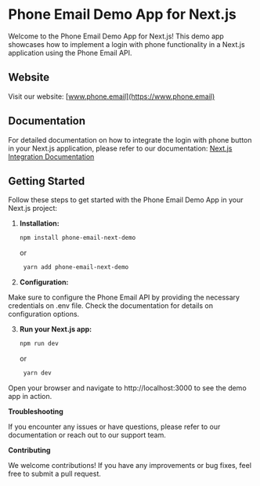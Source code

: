 # Phone Email Demo App for Next.js

Welcome to the Phone Email Demo App for Next.js! This demo app showcases how to implement a login with phone functionality in a Next.js application using the Phone Email API.

## Website

Visit our website: [www.phone.email](https://www.phone.email)

## Documentation

For detailed documentation on how to integrate the login with phone button in your Next.js application, please refer to our documentation: [Next.js Integration Documentation](https://www.phone.email/docs#nextjs)

## Getting Started

Follow these steps to get started with the Phone Email Demo App in your Next.js project:

1. **Installation:**

   ```bash
   npm install phone-email-next-demo
   ```
   or 
   ```bash
    yarn add phone-email-next-demo
   ```
    

2. **Configuration:**

Make sure to configure the Phone Email API by providing the necessary credentials on .env file. Check the documentation for details on configuration options.

3. **Run your Next.js app:**

    ```bash
    npm run dev
    ```    
   or
   ```bash
    yarn dev
   ```


Open your browser and navigate to http://localhost:3000 to see the demo app in action.

**Troubleshooting**

If you encounter any issues or have questions, please refer to our documentation or reach out to our support team.

**Contributing**

We welcome contributions! If you have any improvements or bug fixes, feel free to submit a pull request.
